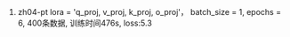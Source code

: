 1. zh04-pt
lora = 'q_proj, v_proj, k_proj, o_proj'， batch_size = 1, epochs = 6,
400条数据, 训练时间476s, loss:5.3

